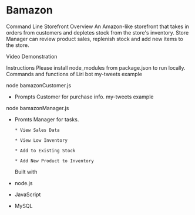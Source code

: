 # Bamazon

Command Line Storefront
Overview
An Amazon-like storefront that takes in orders from customers and depletes stock from the store's inventory. Store Manager can review product sales, replenish stock and add new items to the store.

Video Demonstration

Instructions
Please install node_modules from package.json to run locally.
Commands and functions of Liri bot
my-tweets example

node bamazonCustomer.js

- Prompts Customer for purchase info.
  my-tweets example

node bamazonManager.js

- Promts Manager for tasks.

      * View Sales Data

      * View Low Inventory

      * Add to Existing Stock

      * Add New Product to Inventory

  Built with

- node.js
- JavaScript
- MySQL

